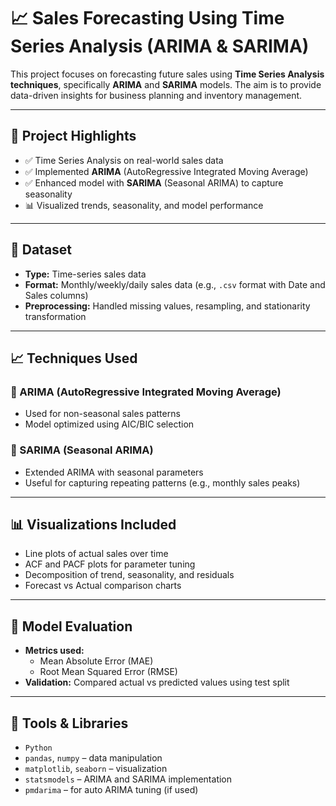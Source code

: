 # 📈 Sales Forecasting Using Time Series Analysis (ARIMA & SARIMA)

This project focuses on forecasting future sales using **Time Series Analysis techniques**, specifically **ARIMA** and **SARIMA** models. The aim is to provide data-driven insights for business planning and inventory management.

---

## 🚀 Project Highlights

- ✅ Time Series Analysis on real-world sales data
- ✅ Implemented **ARIMA** (AutoRegressive Integrated Moving Average)
- ✅ Enhanced model with **SARIMA** (Seasonal ARIMA) to capture seasonality
- 📊 Visualized trends, seasonality, and model performance

---

## 📂 Dataset

- **Type:** Time-series sales data
- **Format:** Monthly/weekly/daily sales data (e.g., `.csv` format with Date and Sales columns)
- **Preprocessing:** Handled missing values, resampling, and stationarity transformation

---

## 📈 Techniques Used

### 🔹 ARIMA (AutoRegressive Integrated Moving Average)
- Used for non-seasonal sales patterns
- Model optimized using AIC/BIC selection

### 🔹 SARIMA (Seasonal ARIMA)
- Extended ARIMA with seasonal parameters
- Useful for capturing repeating patterns (e.g., monthly sales peaks)

---

## 📊 Visualizations Included

- Line plots of actual sales over time
- ACF and PACF plots for parameter tuning
- Decomposition of trend, seasonality, and residuals
- Forecast vs Actual comparison charts

---

## 🧠 Model Evaluation

- **Metrics used:**
  - Mean Absolute Error (MAE)
  - Root Mean Squared Error (RMSE)
- **Validation:** Compared actual vs predicted values using test split

---

## 🧰 Tools & Libraries

- `Python`
- `pandas`, `numpy` – data manipulation
- `matplotlib`, `seaborn` – visualization
- `statsmodels` – ARIMA and SARIMA implementation
- `pmdarima` – for auto ARIMA tuning (if used)

